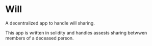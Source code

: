 # Will
A decentralized app to handle will sharing.

This app is written in solidity and handles assests sharing betwwen members of a deceased person.
